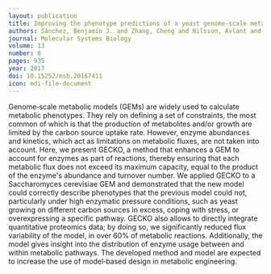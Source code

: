 ```yaml
---
layout: publication
title: Improving the phenotype predictions of a yeast genome‐scale metabolic model by incorporating enzymatic constraints
authors: Sánchez, Benjamín J. and Zhang, Cheng and Nilsson, Avlant and Lahtvee, Petri‐Jaan and Kerkhoven, Eduard J. and Nielsen, Jens
journal: Molecular Systems Biology
volume: 13
number: 8
pages: 935
year: 2017
doi: 10.15252/msb.20167411
icon: mdi-file-document
---
```

Genome‐scale metabolic models (GEMs) are widely used to calculate metabolic phenotypes. They rely on defining a set of constraints, the most common of which is that the production of metabolites and/or growth are limited by the carbon source uptake rate. However, enzyme abundances and kinetics, which act as limitations on metabolic fluxes, are not taken into account. Here, we present GECKO, a method that enhances a GEM to account for enzymes as part of reactions, thereby ensuring that each metabolic flux does not exceed its maximum capacity, equal to the product of the enzyme's abundance and turnover number. We applied GECKO to a Saccharomyces cerevisiae GEM and demonstrated that the new model could correctly describe phenotypes that the previous model could not, particularly under high enzymatic pressure conditions, such as yeast growing on different carbon sources in excess, coping with stress, or overexpressing a specific pathway. GECKO also allows to directly integrate quantitative proteomics data; by doing so, we significantly reduced flux variability of the model, in over 60% of metabolic reactions. Additionally, the model gives insight into the distribution of enzyme usage between and within metabolic pathways. The developed method and model are expected to increase the use of model‐based design in metabolic engineering.